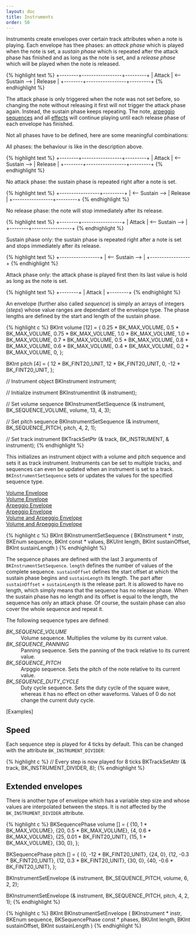 ```yaml
---
layout: doc
title: Instruments
order: 50
---
```


Instruments create envelopes over certain track attributes when a note is playing. Each envelope has thee phases: an *attack phase* which is played when the note is set, a *sustain phase* which is repeated after the attack phase has finished and as long as the note is set, and a *release phase* which will be played when the note is released.

{% highlight text %}
+--------+-----------------+---------+
| Attack | <-- Sustain --> | Release |
+--------+-----------------+---------+
{% endhighlight %}

The attack phase is only triggered when the note was not set before, so changing the note without releasing it first will not trigger the attack phase again. Instead, the sustain phase keeps repeating. The note, [arpeggio sequences](../arpeggio/) and all [effects](../effects/) will continue playing until each release phase of each envelope has finished.

Not all phases have to be defined, here are some meaningful combinations:

All phases: the behaviour is like in the description above.

{% highlight text %}
+--------+-----------------+---------+
| Attack | <-- Sustain --> | Release |
+--------+-----------------+---------+
{% endhighlight %}

No attack phase: the sustain phase is repeated right after a note is set.

{% highlight text %}
+-----------------+---------+
| <-- Sustain --> | Release |
+-----------------+---------+
{% endhighlight %}

No release phase: the note will stop immediately after its release.

{% highlight text %}
+--------+-----------------+
| Attack | <-- Sustain --> |
+--------+-----------------+
{% endhighlight %}

Sustain phase only: the sustain phase is repeated right after a note is set and stops immediately after its release.

{% highlight text %}
+-----------------+
| <-- Sustain --> |
+-----------------+
{% endhighlight %}

Attack phase only: the attack phase is played first then its last value is hold as long as the note is set.

{% highlight text %}
+--------+
| Attack |
+--------+
{% endhighlight %}

An envelope (further also called *sequence*) is simply an arrays of integers (*steps*) whose value ranges are dependant of the envelope type. The phase lengths are defined by the start and length of the sustain phase.

{% highlight c %}
BKInt volume [12] = {
	0.25 * BK_MAX_VOLUME, 0.5 * BK_MAX_VOLUME, 0.75 * BK_MAX_VOLUME, 1.0 * BK_MAX_VOLUME,
	1.0 * BK_MAX_VOLUME, 0.7 * BK_MAX_VOLUME, 0.5 * BK_MAX_VOLUME,
	0.8 * BK_MAX_VOLUME, 0.6 * BK_MAX_VOLUME, 0.4 * BK_MAX_VOLUME, 0.2 * BK_MAX_VOLUME, 0,
};

BKInt pitch [4] = {
	12 * BK_FINT20_UNIT, 12 * BK_FINT20_UNIT,
	0,
	-12 * BK_FINT20_UNIT,
};

// Instrument object
BKInstrument instrument;

// Initialize instrument
BKInstrumentInit (& instrument);

// Set volume sequence
BKInstrumentSetSequence (& instrument, BK_SEQUENCE_VOLUME, volume, 13, 4, 3);

// Set pitch sequence
BKInstrumentSetSequence (& instrument, BK_SEQUENCE_PITCH, pitch, 4, 2, 1);

// Set track instrument
BKTrackSetPtr (& track, BK_INSTRUMENT, & instrument);
{% endhighlight %}

This initializes an instrument object with a volume and pitch sequence and sets it as track instrument. Instruments can be set to multiple tracks, and sequences can even be updated when an instrument is set to a track. `BKInstrumentSetSequence` sets or updates the values for the specified sequence type.

<div class="buttons">
	<div class="player" data-volume="0.7">
		<a href="{{ "/assets/sound/instruments/instrument-volume.mp3" | prepend: site.baseurl }}" class="button">
			Volume Envelope
		</a>
		<div class="label"><a href="{{ "/assets/sound/effects/instrument-volume.mp3" | prepend: site.baseurl }}">Volume Envelope</a></div>
	</div>
	<div class="player" data-volume="0.7">
		<a href="{{ "/assets/sound/instruments/instrument-arpeggio.mp3" | prepend: site.baseurl }}" class="button">
			Arpeggio Envelope
		</a>
		<div class="label"><a href="{{ "/assets/sound/effects/instrument-arpeggio.mp3" | prepend: site.baseurl }}">Arpeggio Envelope</a></div>
	</div>
	<div class="player" data-volume="0.7">
		<a href="{{ "/assets/sound/instruments/instrument-volume-arpeggio.mp3" | prepend: site.baseurl }}" class="button">
			Volume and Arpeggio Envelope
		</a>
		<div class="label"><a href="{{ "/assets/sound/effects/instrument-volume-arpeggio.mp3" | prepend: site.baseurl }}">Volume and Arpeggio Envelope</a></div>
	</div>
</div>

{% highlight c %}
BKInt BKInstrumentSetSequence (
	BKInstrument * instr,
	BKEnum         sequence,
	BKInt const  * values,
	BKUInt         length,
	BKInt          sustainOffset,
	BKInt          sustainLength
)
{% endhighlight %}

The sequence phases are defined with the last 3 arguments of `BKInstrumentSetSequence`. `length` defines the number of values of the complete sequence. `sustainOffset` defines the start offset at which the sustain phase begins and `sustainLength` its length. The part after `sustainOffset` + `sustainLength` is the release part. It is allowed to have no length, which simply means that the sequence has no release phase. When the sustain phase has no length and its offset is equal to the length, the sequence has only an attack phase. Of course, the sustain phase can also cover the whole sequence and repeat it.

The following sequence types are defined:

<dl>
	<dt><var>BK_SEQUENCE_VOLUME</var></dt>
	<dd>Volume sequence. Multiplies the volume by its current value.</dd>
	<dt><var>BK_SEQUENCE_PANNING</var></dt>
	<dd>Panning sequence. Sets the panning of the track relative to its current value.</dd>
	<dt><var>BK_SEQUENCE_PITCH</var></dt>
	<dd>Arpggio sequence. Sets the pitch of the note relative to its current value.</dd>
	<dt><var>BK_SEQUENCE_DUTY_CYCLE</var></dt>
	<dd>Duty cycle sequence. Sets the duty cycle of the square wave, whereas it has no effect on other waveforms. Values of 0 do not change the current duty cycle.</dd>
</dl>

[Examples]

## Speed

Each sequence step is played for 4 ticks by default. This can be changed with the attribute `BK_INSTRUMENT_DIVIDER`:

{% highlight c %}
// Every step is now played for 8 ticks
BKTrackSetAttr (& track, BK_INSTRUMENT_DIVIDER, 8);
{% endhighlight %}

## Extended envelopes

There is another type of envelope which has a variable step size and whose values are interpolated between the steps. It is not affected by the `BK_INSTRUMENT_DIVIDER` attribute.

{% highlight c %}
BKSequencePhase volume [] = {
	{10, 1 * BK_MAX_VOLUME},
	{20, 0.5 * BK_MAX_VOLUME},
	{4,  0.6 * BK_MAX_VOLUME},
	{25, 0.01 * BK_FINT20_UNIT},
	{15, 1 * BK_MAX_VOLUME},
	{30, 0},
};

BKSequencePhase pitch [] = {
	{0, -12 * BK_FINT20_UNIT},
	{24, 0},
	{12, -0.3 * BK_FINT20_UNIT},
	{12, 0.3 * BK_FINT20_UNIT},
	{30, 0},
	{40, -0.6 * BK_FINT20_UNIT},
};

BKInstrumentSetEnvelope (& instrument, BK_SEQUENCE_PITCH, volume, 6, 2, 2);

BKInstrumentSetEnvelope (& instrument, BK_SEQUENCE_PITCH, pitch, 4, 2, 1);
{% endhighlight %}

{% highlight c %}
BKInt BKInstrumentSetEnvelope (
	BKInstrument          * instr,
	BKEnum                  sequence,
	BKSequencePhase const * phases,
	BKUInt                  length,
	BKInt                   sustainOffset,
	BKInt                   sustainLength
)
{% endhighlight %}
